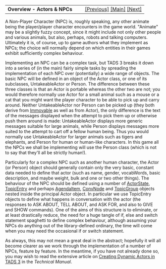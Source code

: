 ---
---
<table width="100%" data-border="0" data-cellspacing="0"
data-cellpadding="3" data-bgcolor="#C0C0C0">
<colgroup>
<col style="width: 50%" />
<col style="width: 50%" />
</colgroup>
<tbody>
<tr>
<td style="text-align: left;"><strong>Overview - Actors &amp; NPCs<br />
</strong></td>
<td style="text-align: right;"><a
href="randomfiringscript.html">[Previous]</a> <a
href="generalintroduction.html">[Main]</a> <a
href="basicactors.html">[Next]</a></td>
</tr>
</tbody>
</table>

  
A Non-Player Character (NPC) is, roughly speaking, any other animate
being the player/player character encounters in the game world.
"Animate" may be a slightly fuzzy concept, since it might include not
only other people and various animals, but also, perhaps, robots and
talking computers. Ultimately it is, of course, up to game authors what
they implement as NPCs; the choice will normally depend on which
entities in their games exhibit sufficiently complex behaviour.  
  
Implementing an NPC can be a complex task, but TADS 3 breaks it down
into a series of (in the main) fairly simple tasks by spreading the
implementation of each NPC over (potentially) a wide range of objects.
The basic NPC will be defined in an object of the Actor class, or one of
its subclasses, UntakeableActor or Person. The difference between these
three classes is that an Actor is portable whereas the other two are
not; you would therefore normally use Actor for a small animal such as a
mouse or a cat that you might want the player character to be able to
pick up and carry around. Neither UntakeableActor nor Person can be
picked up (they both derive from [Immovable](immovable.html) as well as
from Actor), the only difference is the text of the messages displayed
when the attempt to pick them up or otherwise push them around is made:
UntakeableActor displays more generic messages suitable for large
animals, while Person displays messages more suited to the attempt to
cart off a fellow human being. Thus you would normally use
UntakeableActor for larger animals such as tigers and elephants, and
Person for human or human-like characters. In this game all the NPCs we
shall be implementing will use the Person class (which is not to say
that they'll all be strictly human!).  
  
Particularly for a complex NPC such as another human character, the
Actor (or Person) object should generally contain only the very basic,
constant data needed to define that actor (such as name, gender,
vocabWords, basic description, and maybe weight, bulk and one or two
other things). The behaviour of the NPC should be defined using a number
of [ActorState](overview-actorstates.html), [TopicEntry](topicentry.html)
and perhaps [AgendaItem](agendaitem.html), [ConvNode](convnode.html) and
[TopicGroup](topicgroup.html) objects nested inside the principal Actor
object. In particular we use TopicEntry objects to define what happens
in conversation with the actor (the responses to ASK ABOUT, TELL ABOUT,
and ASK FOR, and also to GIVE and SHOW commands). One of the aims of
this structure is to eliminate, or at least drastically reduce, the need
for a huge tangle of if, else and switch statement spaghetti to define
complex behaviour, although assuming your NPCs do anything out of the
library-defined ordinary, the time will come when you may need the
occasional if or switch statement.  
  
As always, this may not mean a great deal in the abstract; hopefully it
will all become clearer as we work through the implementation of a
number of NPCs, feature by feature. In the meantime, if you have not
already done so, you may wish to read the extensive article on
<a href="../techman/t3actor.html" target="_top">Creating Dynamic Actors
in TADS 3</a> in the *Technical Manual*.  
  
